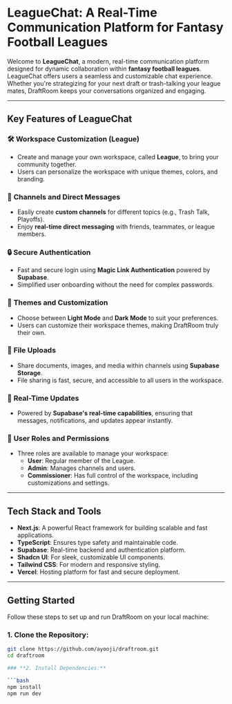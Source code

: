 # **LeagueChat: A Real-Time Communication Platform for Fantasy Football Leagues**

Welcome to **LeagueChat**, a modern, real-time communication platform designed for dynamic collaboration within **fantasy football leagues**. LeagueChat offers users a seamless and customizable chat experience. Whether you're strategizing for your next draft or trash-talking your league mates, DraftRoom keeps your conversations organized and engaging.

---

## **Key Features of LeagueChat**

### 🛠️ **Workspace Customization (League)**
- Create and manage your own workspace, called **League**, to bring your community together.
- Users can personalize the workspace with unique themes, colors, and branding.

### 💬 **Channels and Direct Messages**
- Easily create **custom channels** for different topics (e.g., Trash Talk, Playoffs).
- Enjoy **real-time direct messaging** with friends, teammates, or league members.

### 🔒 **Secure Authentication**
- Fast and secure login using **Magic Link Authentication** powered by **Supabase**.
- Simplified user onboarding without the need for complex passwords.

### 🌈 **Themes and Customization**
- Choose between **Light Mode** and **Dark Mode** to suit your preferences.
- Users can customize their workspace themes, making DraftRoom truly their own.

### 📁 **File Uploads**
- Share documents, images, and media within channels using **Supabase Storage**.
- File sharing is fast, secure, and accessible to all users in the workspace.

### 🔔 **Real-Time Updates**
- Powered by **Supabase's real-time capabilities**, ensuring that messages, notifications, and updates appear instantly.

### 👥 **User Roles and Permissions**
- Three roles are available to manage your workspace:
  - **User**: Regular member of the League.
  - **Admin**: Manages channels and users.
  - **Commissioner**: Has full control of the workspace, including customizations and settings.

---

## **Tech Stack and Tools**

- **Next.js**: A powerful React framework for building scalable and fast applications.
- **TypeScript**: Ensures type safety and maintainable code.
- **Supabase**: Real-time backend and authentication platform.
- **Shadcn UI**: For sleek, customizable UI components.
- **Tailwind CSS**: For modern and responsive styling.
- **Vercel**: Hosting platform for fast and secure deployment.

---

## **Getting Started**

Follow these steps to set up and run DraftRoom on your local machine:

### **1. Clone the Repository:**

```bash
git clone https://github.com/ayooji/draftroom.git
cd draftroom

### **2. Install Dependencies:**

```bash
npm install
npm run dev
